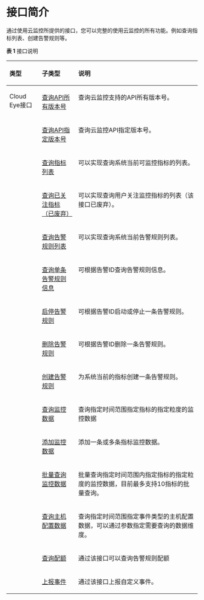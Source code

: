 # 接口简介<a name="ZH-CN_TOPIC_0130258559"></a>

通过使用云监控所提供的接口，您可以完整的使用云监控的所有功能。例如查询指标列表、创建告警规则等。

**表 1**  接口说明

<a name="table5876102613294"></a>
<table><thead align="left"><tr id="row3878122616298"><th class="cellrowborder" valign="top" width="17%" id="mcps1.2.4.1.1"><p id="p487811268290"><a name="p487811268290"></a><a name="p487811268290"></a><strong id="b1251874443714"><a name="b1251874443714"></a><a name="b1251874443714"></a>类型</strong></p>
</th>
<th class="cellrowborder" valign="top" width="19%" id="mcps1.2.4.1.2"><p id="p68781126182914"><a name="p68781126182914"></a><a name="p68781126182914"></a><strong id="b125201844173712"><a name="b125201844173712"></a><a name="b125201844173712"></a>子类型</strong></p>
</th>
<th class="cellrowborder" valign="top" width="64%" id="mcps1.2.4.1.3"><p id="p158781726112914"><a name="p158781726112914"></a><a name="p158781726112914"></a><strong id="b15203449370"><a name="b15203449370"></a><a name="b15203449370"></a>说明</strong></p>
</th>
</tr>
</thead>
<tbody><tr id="row10642450201717"><td class="cellrowborder" rowspan="16" valign="top" width="17%" headers="mcps1.2.4.1.1 "><p id="p2643250181719"><a name="p2643250181719"></a><a name="p2643250181719"></a>Cloud Eye接口</p>
</td>
<td class="cellrowborder" valign="top" width="19%" headers="mcps1.2.4.1.2 "><p id="p6643175019174"><a name="p6643175019174"></a><a name="p6643175019174"></a><a href="查询API所有版本号.md">查询API所有版本号</a></p>
</td>
<td class="cellrowborder" valign="top" width="64%" headers="mcps1.2.4.1.3 "><p id="p064319508177"><a name="p064319508177"></a><a name="p064319508177"></a>查询云监控支持的API所有版本号。</p>
</td>
</tr>
<tr id="row137731446101711"><td class="cellrowborder" valign="top" headers="mcps1.2.4.1.1 "><p id="p1177414465171"><a name="p1177414465171"></a><a name="p1177414465171"></a><a href="查询API指定版本号.md">查询API指定版本号</a></p>
</td>
<td class="cellrowborder" valign="top" headers="mcps1.2.4.1.2 "><p id="p87741046131719"><a name="p87741046131719"></a><a name="p87741046131719"></a>查询云监控API指定版本号。</p>
</td>
</tr>
<tr id="row148781026122919"><td class="cellrowborder" valign="top" headers="mcps1.2.4.1.1 "><p id="p128788265295"><a name="p128788265295"></a><a name="p128788265295"></a><a href="查询指标列表.md">查询指标列表</a></p>
</td>
<td class="cellrowborder" valign="top" headers="mcps1.2.4.1.2 "><p id="p56591328178"><a name="p56591328178"></a><a name="p56591328178"></a>可以实现查询系统当前可监控指标的列表。</p>
</td>
</tr>
<tr id="row162451735161713"><td class="cellrowborder" valign="top" headers="mcps1.2.4.1.1 "><p id="p172471335131719"><a name="p172471335131719"></a><a name="p172471335131719"></a><a href="查询已关注指标（已废弃）.md">查询已关注指标（已废弃）</a></p>
</td>
<td class="cellrowborder" valign="top" headers="mcps1.2.4.1.2 "><p id="p1824773591714"><a name="p1824773591714"></a><a name="p1824773591714"></a>可以实现查询用户关注监控指标的列表（该接口已废弃）。</p>
</td>
</tr>
<tr id="row98135388177"><td class="cellrowborder" valign="top" headers="mcps1.2.4.1.1 "><p id="p381383871715"><a name="p381383871715"></a><a name="p381383871715"></a><a href="查询告警规则列表.md">查询告警规则列表</a></p>
</td>
<td class="cellrowborder" valign="top" headers="mcps1.2.4.1.2 "><p id="p19813338201719"><a name="p19813338201719"></a><a name="p19813338201719"></a>可以实现查询系统当前告警规则列表。</p>
</td>
</tr>
<tr id="row1459164191718"><td class="cellrowborder" valign="top" headers="mcps1.2.4.1.1 "><p id="p445914191711"><a name="p445914191711"></a><a name="p445914191711"></a><a href="查询单条告警规则信息.md">查询单条告警规则信息</a></p>
</td>
<td class="cellrowborder" valign="top" headers="mcps1.2.4.1.2 "><p id="p84611241181719"><a name="p84611241181719"></a><a name="p84611241181719"></a>可根据告警ID查询告警规则信息。</p>
</td>
</tr>
<tr id="row1987820263297"><td class="cellrowborder" valign="top" headers="mcps1.2.4.1.1 "><p id="p8939172693215"><a name="p8939172693215"></a><a name="p8939172693215"></a><a href="启停告警规则.md">启停告警规则</a></p>
</td>
<td class="cellrowborder" valign="top" headers="mcps1.2.4.1.2 "><p id="p86434284717"><a name="p86434284717"></a><a name="p86434284717"></a>可根据告警ID启动或停止一条告警规则。</p>
</td>
</tr>
<tr id="row699074913185"><td class="cellrowborder" valign="top" headers="mcps1.2.4.1.1 "><p id="p199904498185"><a name="p199904498185"></a><a name="p199904498185"></a><a href="删除告警规则.md">删除告警规则</a></p>
</td>
<td class="cellrowborder" valign="top" headers="mcps1.2.4.1.2 "><p id="p129901149151811"><a name="p129901149151811"></a><a name="p129901149151811"></a>可根据告警ID删除一条告警规则。</p>
</td>
</tr>
<tr id="row12930105213186"><td class="cellrowborder" valign="top" headers="mcps1.2.4.1.1 "><p id="p12930175291816"><a name="p12930175291816"></a><a name="p12930175291816"></a><a href="创建告警规则.md">创建告警规则</a></p>
</td>
<td class="cellrowborder" valign="top" headers="mcps1.2.4.1.2 "><p id="p129301052201813"><a name="p129301052201813"></a><a name="p129301052201813"></a>为系统当前的指标创建一条告警规则。</p>
</td>
</tr>
<tr id="row87746166614"><td class="cellrowborder" valign="top" headers="mcps1.2.4.1.1 "><p id="p197741716567"><a name="p197741716567"></a><a name="p197741716567"></a><a href="查询监控数据.md">查询监控数据</a></p>
</td>
<td class="cellrowborder" valign="top" headers="mcps1.2.4.1.2 "><p id="p1477491610610"><a name="p1477491610610"></a><a name="p1477491610610"></a>查询指定时间范围指定指标的指定粒度的监控数据</p>
</td>
</tr>
<tr id="row546063614192"><td class="cellrowborder" valign="top" headers="mcps1.2.4.1.1 "><p id="p19460636111913"><a name="p19460636111913"></a><a name="p19460636111913"></a><a href="添加监控数据.md">添加监控数据</a></p>
</td>
<td class="cellrowborder" valign="top" headers="mcps1.2.4.1.2 "><p id="p1460236141919"><a name="p1460236141919"></a><a name="p1460236141919"></a>添加一条或多条指标监控数据。</p>
</td>
</tr>
<tr id="row122451939181915"><td class="cellrowborder" valign="top" headers="mcps1.2.4.1.1 "><p id="p1224523918198"><a name="p1224523918198"></a><a name="p1224523918198"></a><a href="批量查询监控数据.md">批量查询监控数据</a></p>
</td>
<td class="cellrowborder" valign="top" headers="mcps1.2.4.1.2 "><p id="p15247113920190"><a name="p15247113920190"></a><a name="p15247113920190"></a>批量查询指定时间范围内指定指标的指定粒度的监控数据，目前最多支持10指标的批量查询。</p>
</td>
</tr>
<tr id="row10406172419614"><td class="cellrowborder" valign="top" headers="mcps1.2.4.1.1 "><p id="p940819240616"><a name="p940819240616"></a><a name="p940819240616"></a><a href="查询主机配置数据.md">查询主机配置数据</a></p>
</td>
<td class="cellrowborder" valign="top" headers="mcps1.2.4.1.2 "><p id="p17408124564"><a name="p17408124564"></a><a name="p17408124564"></a>查询指定时间范围指定事件类型的主机配置数据，可以通过参数指定需要查询的数据维度。</p>
</td>
</tr>
<tr id="row816313459617"><td class="cellrowborder" valign="top" headers="mcps1.2.4.1.1 "><p id="p375310191202"><a name="p375310191202"></a><a name="p375310191202"></a><a href="查询配额.md">查询配额</a></p>
</td>
<td class="cellrowborder" valign="top" headers="mcps1.2.4.1.2 "><p id="p7163194516616"><a name="p7163194516616"></a><a name="p7163194516616"></a>通过该接口可以查询告警规则配额</p>
</td>
</tr>
<tr id="row132213492619"><td class="cellrowborder" valign="top" headers="mcps1.2.4.1.1 "><p id="p9936130314"><a name="p9936130314"></a><a name="p9936130314"></a><a href="上报事件.md">上报事件</a></p>
</td>
<td class="cellrowborder" valign="top" headers="mcps1.2.4.1.2 "><p id="p15221849464"><a name="p15221849464"></a><a name="p15221849464"></a>通过该接口上报自定义事件。</p>
</td>
</tr>
</tbody>
</table>


